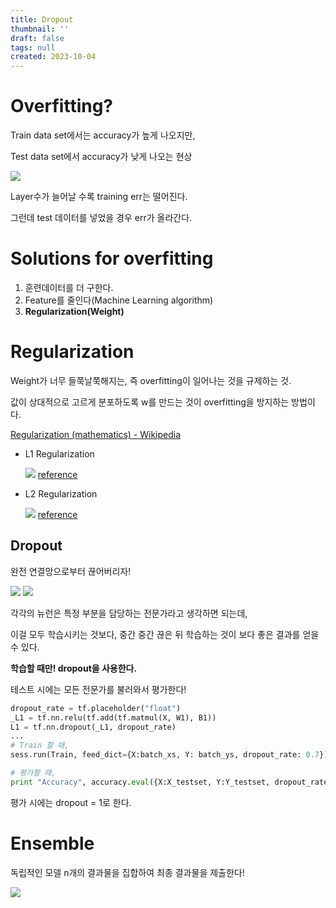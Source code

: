 ```yaml
---
title: Dropout
thumbnail: ''
draft: false
tags: null
created: 2023-10-04
---
```


# Overfitting?

Train data set에서는 accuracy가 높게 나오지만,

Test data set에서 accuracy가 낮게 나오는 현상

![](_2019-07-21__1.37.37.png)

Layer수가 늘어날 수록 training err는 떨어진다.

그런데 test 데이터를 넣었을 경우 err가 올라간다.

# Solutions for overfitting

1. 훈련데이터를 더 구한다.
1. Feature를 줄인다(Machine Learning algorithm)
1. **Regularization(Weight)**

# Regularization

Weight가 너무 들쭉날쭉해지는, 즉 overfitting이 일어나는 것을 규제하는 것.

값이 상대적으로 고르게 분포하도록 w를 만드는 것이 overfitting을 방지하는 방법이다.

[Regularization (mathematics) - Wikipedia](https://en.wikipedia.org/wiki/Regularization_(mathematics))

* L1 Regularization
  
  ![](_2019-07-21__2.24.21.png)
  [reference](https://towardsdatascience.com/intuitions-on-l1-and-l2-regularisation-235f2db4c261)

* L2 Regularization
  
  ![](_2019-07-21__2.24.25.png)
  [reference](https://towardsdatascience.com/intuitions-on-l1-and-l2-regularisation-235f2db4c261)

## Dropout

완전 연결망으로부터 끊어버리자!

![](_2019-07-21__2.09.18.png)
![](_2019-07-21__2.10.32.png)

각각의 뉴런은 특정 부분을 담당하는 전문가라고 생각하면 되는데,

이걸 모두 학습시키는 것보다, 중간 중간 끊은 뒤 학습하는 것이 보다 좋은 결과를 얻을 수 있다.

**학습할 때만! dropout을 사용한다.**

테스트 시에는 모든 전문가를 불러와서 평가한다!

````python
dropout_rate = tf.placeholder("float")
_L1 = tf.nn.relu(tf.add(tf.matmul(X, W1), B1))
L1 = tf.nn.dropout(_L1, dropout_rate)
...
# Train 할 때,
sess.run(Train, feed_dict={X:batch_xs, Y: batch_ys, dropout_rate: 0.7})

# 평가할 때,
print "Accuracy", accuracy.eval({X:X_testset, Y:Y_testset, dropout_rate: 1})
````

평가 시에는 dropout = 1로 한다.

# Ensemble

독립적인 모델 n개의 결과물을 집합하여 최종 결과물을 제출한다!

![](_2019-07-21__2.19.55.png)
